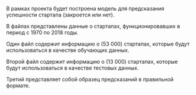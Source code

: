 В рамках проекта будет построена модель для предсказания успешности стартапа (закроется или нет).

В файлах представлены данные о стартапах, функционировавших в период с 1970 по 2018 годы.

Один файл содержит информацию о (53 000) стартапах, которые будут использоваться в качестве обучающих данных.

Второй файл содержит информацию о (13 000) стартапах, которые будут использоваться в качестве тестовых данных.

Третий представляет собой образец предсказаний в правильной формате.
